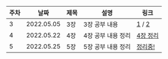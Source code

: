 
| 주차 | 날짜 | 제목  | 설명              | 링크     |
| ---- | ---- | ----- | ----------------- | -------- |
| 3 | 2022.05.05 | 3장 | 3장 공부 내용 | [1](https://velog.io/@yoon_han0/%EC%9E%90%EB%B0%94%EC%8A%A4%ED%81%AC%EB%A6%BD%ED%8A%B8%EC%97%90%EC%84%9C-%EC%88%AB%EC%9E%90%EC%99%80-%EB%AC%B8%EC%9E%90%EC%97%B4%EC%9D%84-%EB%A7%8C%EB%93%A4%EA%B3%A0-%EC%A1%B0%EC%9E%91%ED%95%98%EB%8A%94-%EB%B0%A9%EB%B2%95) / [2](https://velog.io/@yoon_han0/%EC%9E%90%EB%B0%94%EC%8A%A4%ED%81%AC%EB%A6%BD%ED%8A%B8%EC%99%84%EB%B2%BD%EA%B0%80%EC%9D%B4%EB%93%9C-3%EC%9E%A5%EC%9A%94%EC%95%BD-4-5)|
| 4 | 2022.05.22 | 4장 | 4장 공부 내용 정리 | [4장 정리](https://velog.io/@yoon_han0/4%EC%9E%A5-%ED%91%9C%ED%98%84%EC%8B%9D%EA%B3%BC-%EC%97%B0%EC%82%B0%EC%9E%904.1-4.8-%EC%A0%95%EB%A6%AC)|
| 5 | 2022.05.25 | 5장 | 5장 공부 내용 정리 | [정리중!]()|

